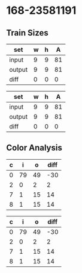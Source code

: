 # 168-23581191
## Train Sizes

|set|w|h|A|
|---|---|---|---|
|input|9|9|81|
|output|9|9|81|
|diff|0|0|0|


|set|w|h|A|
|---|---|---|---|
|input|9|9|81|
|output|9|9|81|
|diff|0|0|0|


## Color Analysis

|c|i|o|diff|
|---|---|---|---|
|0|79|49|-30|
|2|0|2|2|
|7|1|15|14|
|8|1|15|14|


|c|i|o|diff|
|---|---|---|---|
|0|79|49|-30|
|2|0|2|2|
|7|1|15|14|
|8|1|15|14|

